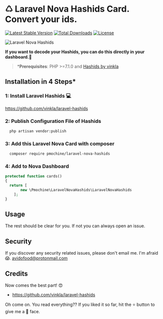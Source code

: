 # ♺ Laravel Nova Hashids Card. Convert your ids.


[![Latest Stable Version](https://poser.pugx.org/pmochine/laravel-nova-hashids/v/stable)](https://packagist.org/packages/pmochine/laravel-nova-hashids)
[![Total Downloads](https://poser.pugx.org/pmochine/laravel-nova-hashids/downloads)](https://packagist.org/packages/pmochine/laravel-nova-hashids)
[![License](https://poser.pugx.org/pmochine/laravel-nova-hashids/license)](https://packagist.org/packages/pmochine/laravel-nova-hashids)

![Laravel Nova Hashids](https://github.com/pmochine/laravel-nova-hashids/blob/master/img/card.png)

**If you want to decode your Hashids, you can do this directly in your dashboard.🎉**

 >***Prerequisites**: PHP >=7.1.0 and [Hashids by vinkla](https://github.com/vinkla/laravel-hashids)

## Installation in 4 Steps*

### 1: Install Laravel Hashids 💻

https://github.com/vinkla/laravel-hashids

### 2: Publish Configuration File of Hashids

```bash
  php artisan vendor:publish
```

### 3: Add this Laravel Nova Card with composer 
```bash
  composer require pmochine/laravel-nova-hashids
```

### 4: Add to Nova Dashboard
```php
protected function cards()
{
  return [
       new \Pmochine\LaravelNovaHashids\LaravelNovaHashids
    ];
}
```

## Usage
The rest should be clear for you. If not you can always open an issue.

## Security

If you discover any security related issues, please don't email me. I'm afraid 😱. avidofood@protonmail.com

## Credits

Now comes the best part! 😍

 - https://github.com/vinkla/laravel-hashids

Oh come on. You read everything?? If you liked it so far, hit the ⭐️ button to give me a 🤩 face. 
